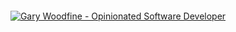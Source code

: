 
<div  align="center" style="text-align: center; padding: 20px;">
<a href="https://threenine.co.uk" target="_blank">
<picture>
  <source media="(prefers-color-scheme: light)" srcset="https://github.com/threenine/.github/raw/main/images/main-logo-header-dark.png">
  <source media="(prefers-color-scheme: dark)" srcset="https://github.com/threenine/.github/raw/main/images/main-logo-header-light.png">
  <img alt="Gary Woodfine - Opinionated Software Developer" src="https://github.com/threenine/.github/raw/main/images/main-logo-header-dark.png" align="center" />
</picture>
</a>
</div>

